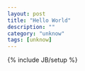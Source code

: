 ```yaml
---
layout: post
title: "Hello World"
description: ""
category: "unknow"
tags: [unknow]
---
```

{% include JB/setup %}
